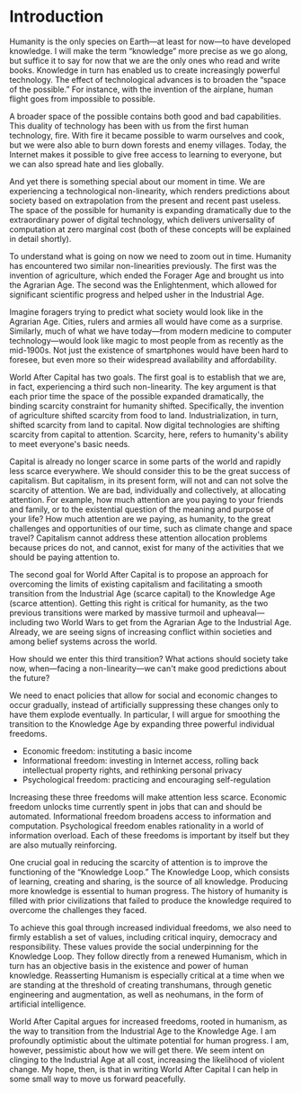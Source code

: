 # Introduction

Humanity is the only species on Earth&mdash;at least for now&mdash;to have developed knowledge. I will make the term &ldquo;knowledge&rdquo; more precise as we go along, but suffice it to say for now that we are the only ones who read and write books. Knowledge in turn has enabled us to create increasingly powerful technology. The effect of technological advances is to broaden the &ldquo;space of the possible.&rdquo; For instance, with the invention of the airplane, human flight goes from impossible to possible.

A broader space of the possible contains both good and bad capabilities. This duality of technology has been with us from the first human technology, fire. With fire it became possible to warm ourselves and cook, but we were also able to burn down forests and enemy villages. Today, the Internet makes it possible to give free access to learning to everyone, but we can also spread hate and lies globally. 

And yet there is something special about our moment in time. We are experiencing a technological non-linearity, which renders predictions about society based on extrapolation from the present and recent past useless. The space of the possible for humanity is expanding dramatically due to the extraordinary power of digital technology, which delivers universality of computation at zero marginal cost (both of these concepts will be explained in detail shortly). 

To understand what is going on now we need to zoom out in time. Humanity has encountered two similar non-linearities previously. The first was the invention of agriculture, which ended the Forager Age and brought us into the Agrarian Age. The second was the Enlightenment, which allowed for significant scientific progress and helped usher in the Industrial Age.

Imagine foragers trying to predict what society would look like in the Agrarian Age. Cities, rulers and armies all would have come as a surprise. Similarly, much of what we have today&mdash;from modern medicine to computer technology&mdash;would look like magic to most people from as recently as the mid-1900s. Not just the existence of smartphones would have been hard to foresee, but even more so their widespread availability and affordability.  

World After Capital has two goals. The first goal is to establish that we are, in fact, experiencing a third such non-linearity. The key argument is that each prior time the space of the possible expanded dramatically, the binding scarcity constraint for humanity shifted. Specifically, the invention of agriculture shifted scarcity from food to land. Industrialization, in turn, shifted scarcity from land to capital. Now digital technologies are shifting scarcity from capital to attention. Scarcity, here, refers to humanity&apos;s ability to meet everyone&apos;s basic needs.

Capital is already no longer scarce in some parts of the world and rapidly less scarce everywhere. We should consider this to be the great success of capitalism. But capitalism, in its present form, will not and can not solve the scarcity of attention. We are bad, individually and collectively, at allocating attention. For example, how much attention are you paying to your friends and family, or to the existential question of the meaning and purpose of your life? How much attention are we paying, as humanity, to the great challenges and opportunities of our time, such as climate change and space travel? Capitalism cannot address these attention allocation problems because prices do not, and cannot, exist for many of the activities that we should be paying attention to.

The second goal for World After Capital is to propose an approach for overcoming the limits of existing capitalism and facilitating a smooth transition from the Industrial Age (scarce capital) to the Knowledge Age (scarce attention). Getting this right is critical for humanity, as the two previous transitions were marked by massive turmoil and upheaval&mdash;including two World Wars to get from the Agrarian Age to the Industrial Age. Already, we are seeing signs of increasing conflict within societies and among belief systems across the world.

How should we enter this third transition? What actions should society take now, when&mdash;facing a non-linearity&mdash;we can&apos;t make good predictions about the future?

We need to enact policies that allow for social and economic changes to occur gradually, instead of artificially suppressing these changes only to have them explode eventually. In particular, I will argue for smoothing the transition to the Knowledge Age by expanding three powerful individual freedoms.

* Economic freedom: instituting a basic income
* Informational freedom: investing in Internet access, rolling back intellectual property rights, and rethinking personal privacy
* Psychological freedom: practicing and encouraging self-regulation

Increasing these three freedoms will make attention less scarce. Economic freedom unlocks time currently spent in jobs that can and should be automated. Informational freedom broadens access to information and computation. Psychological freedom enables rationality in a world of information overload. Each of these freedoms is important by itself but they are also mutually reinforcing.

One crucial goal in reducing the scarcity of attention is to improve the functioning of the &ldquo;Knowledge Loop.&rdquo; The Knowledge Loop, which consists of learning, creating and sharing, is the source of all knowledge. Producing more knowledge is essential to human progress. The history of humanity is filled with prior civilizations that failed to produce the knowledge required to overcome the challenges they faced.   

To achieve this goal through increased individual freedoms, we also need to firmly establish a set of values, including critical inquiry, democracy and responsibility. These values provide the social underpinning for the Knowledge Loop. They follow directly from a renewed Humanism, which in turn has an objective basis in the existence and power of human knowledge. Reasserting Humanism is especially critical at a time when we are standing at the threshold of creating transhumans, through genetic engineering and augmentation, as well as neohumans, in the form of artificial intelligence.   

World After Capital argues for increased freedoms, rooted in humanism, as the way to transition from the Industrial Age to the Knowledge Age. I am profoundly optimistic about the ultimate potential for human progress. I am, however, pessimistic about how we will get there. We seem intent on clinging to the Industrial Age at all cost, increasing the likelihood of violent change. My hope, then, is that in writing World After Capital I can help in some small way to move us forward peacefully.   

